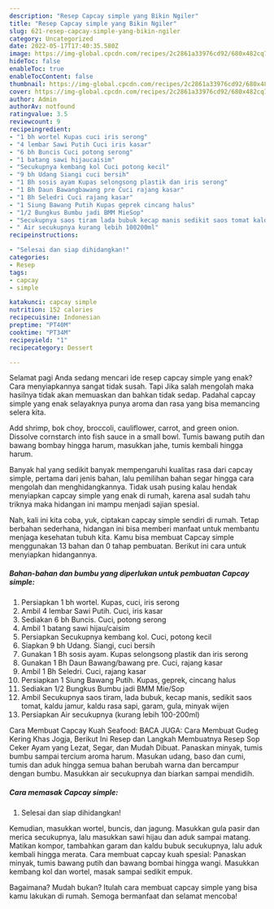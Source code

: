 ```yaml
---
description: "Resep Capcay simple yang Bikin Ngiler"
title: "Resep Capcay simple yang Bikin Ngiler"
slug: 621-resep-capcay-simple-yang-bikin-ngiler
category: Uncategorized
date: 2022-05-17T17:40:35.580Z
image: https://img-global.cpcdn.com/recipes/2c2861a33976cd92/680x482cq70/capcay-simple-foto-resep-utama.jpg
hideToc: false
enableToc: true
enableTocContent: false
thumbnail: https://img-global.cpcdn.com/recipes/2c2861a33976cd92/680x482cq70/capcay-simple-foto-resep-utama.jpg
cover: https://img-global.cpcdn.com/recipes/2c2861a33976cd92/680x482cq70/capcay-simple-foto-resep-utama.jpg
author: Admin
authorAv: notfound
ratingvalue: 3.5
reviewcount: 9
recipeingredient:
- "1 bh wortel Kupas cuci iris serong"
- "4 lembar Sawi Putih Cuci iris kasar"
- "6 bh Buncis Cuci potong serong"
- "1 batang sawi hijaucaisim"
- "Secukupnya kembang kol Cuci potong kecil"
- "9 bh Udang Siangi cuci bersih"
- "1 Bh sosis ayam Kupas selongsong plastik dan iris serong"
- "1 Bh Daun Bawangbawang pre Cuci rajang kasar"
- "1 Bh Seledri Cuci rajang kasar"
- "1 Siung Bawang Putih Kupas geprek cincang halus"
- "1/2 Bungkus Bumbu jadi BMM MieSop"
- "Secukupnya saos tiram lada bubuk kecap manis sedikit saos tomat kaldu jamur kaldu rasa sapi garam gula minyak wijen"
- " Air secukupnya kurang lebih 100200ml"
recipeinstructions:

- "Selesai dan siap dihidangkan!"
categories:
- Resep
tags:
- capcay
- simple

katakunci: capcay simple 
nutrition: 152 calories
recipecuisine: Indonesian
preptime: "PT40M"
cooktime: "PT34M"
recipeyield: "1"
recipecategory: Dessert

---
```



Selamat pagi Anda sedang mencari ide resep capcay simple yang enak? Cara menyiapkannya sangat tidak susah. Tapi Jika salah mengolah maka hasilnya tidak akan memuaskan dan bahkan tidak sedap. Padahal capcay simple yang enak selayaknya punya aroma dan rasa yang bisa memancing selera kita.


Add shrimp, bok choy, broccoli, cauliflower, carrot, and green onion. Dissolve cornstarch into fish sauce in a small bowl. Tumis bawang putih dan bawang bombay hingga harum, masukkan jahe, tumis kembali hingga harum.

Banyak hal yang sedikit banyak mempengaruhi kualitas rasa dari capcay simple, pertama dari jenis bahan, lalu pemilihan bahan segar hingga cara mengolah dan menghidangkannya. Tidak usah pusing kalau hendak menyiapkan capcay simple yang enak di rumah, karena asal sudah tahu triknya maka hidangan ini mampu menjadi sajian spesial.


Nah, kali ini kita coba, yuk, ciptakan capcay simple sendiri di rumah. Tetap berbahan sederhana, hidangan ini bisa memberi manfaat untuk membantu menjaga kesehatan tubuh kita. Kamu bisa membuat Capcay simple menggunakan 13 bahan dan 0 tahap pembuatan. Berikut ini cara untuk menyiapkan hidangannya.

<!--inarticleads1-->

##### Bahan-bahan dan bumbu yang diperlukan untuk pembuatan Capcay simple:

1. Persiapkan 1 bh wortel. Kupas, cuci, iris serong
1. Ambil 4 lembar Sawi Putih. Cuci, iris kasar
1. Sediakan 6 bh Buncis. Cuci, potong serong
1. Ambil 1 batang sawi hijau/caisim
1. Persiapkan Secukupnya kembang kol. Cuci, potong kecil
1. Siapkan 9 bh Udang. Siangi, cuci bersih
1. Gunakan 1 Bh sosis ayam. Kupas selongsong plastik dan iris serong
1. Gunakan 1 Bh Daun Bawang/bawang pre. Cuci, rajang kasar
1. Ambil 1 Bh Seledri. Cuci, rajang kasar
1. Persiapkan 1 Siung Bawang Putih. Kupas, geprek, cincang halus
1. Sediakan 1/2 Bungkus Bumbu jadi BMM Mie/Sop
1. Ambil Secukupnya saos tiram, lada bubuk, kecap manis, sedikit saos tomat, kaldu jamur, kaldu rasa sapi, garam, gula, minyak wijen
1. Persiapkan  Air secukupnya (kurang lebih 100-200ml)


Cara Membuat Capcay Kuah Seafood: BACA JUGA: Cara Membuat Gudeg Kering Khas Jogja, Berikut Ini Resep dan Langkah Membuatnya Resep Sop Ceker Ayam yang Lezat, Segar, dan Mudah Dibuat. Panaskan minyak, tumis bumbu sampai tercium aroma harum. Masukan udang, baso dan cumi, tumis dan aduk hingga semua bahan berubah warna dan bercampur dengan bumbu. Masukkan air secukupnya dan biarkan sampai mendidih. 

<!--inarticleads2-->

##### Cara memasak Capcay simple:


1. Selesai dan siap dihidangkan!

Kemudian, masukkan wortel, buncis, dan jagung. Masukkan gula pasir dan merica secukupnya, lalu masukkan sawi hijau dan aduk sampai matang. Matikan kompor, tambahkan garam dan kaldu bubuk secukupnya, lalu aduk kembali hingga merata. Cara membuat capcay kuah spesial: Panaskan minyak, tumis bawang putih dan bawang bombai hingga wangi. Masukkan kembang kol dan wortel, masak sampai sedikit empuk. 

Bagaimana? Mudah bukan? Itulah cara membuat capcay simple yang bisa kamu lakukan di rumah. Semoga bermanfaat dan selamat mencoba!
